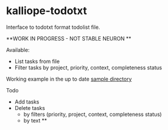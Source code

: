 # kalliope-todotxt

Interface to todotxt format todolist file.

**WORK IN PROGRESS - NOT STABLE NEURON **

Available:
* List tasks from file
* Filter tasks by project, priority, context, completeness status

Working example in the up to date [sample directory](https://github.com/bacardi55/kalliope-todotxt/tree/master/samples)

Todo
* Add tasks
* Delete tasks
  * by filters (priority, project, context, completeness status)
  * by text
**
